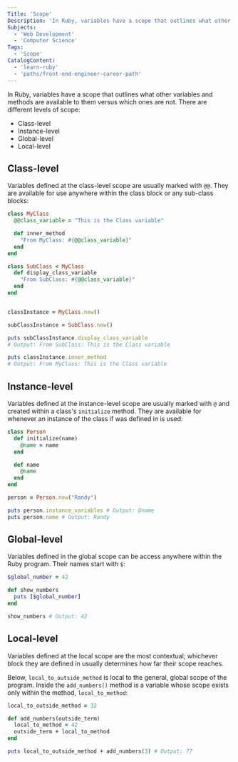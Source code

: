 ```yaml
---
Title: 'Scope'
Description: 'In Ruby, variables have a scope that outlines what other variables and methods are available to them versus which ones are not. There are different levels of scope: - Class-level - Instance-level - Global-level - Local-level Variables defined at the class-level scope are usually marked with @@. They are available for use anywhere within the class block or any sub-class blocks: rb'
Subjects:
  - 'Web Development'
  - 'Computer Science'
Tags:
  - 'Scope'
CatalogContent:
  - 'learn-ruby'
  - 'paths/front-end-engineer-career-path'
---
```


In Ruby, variables have a scope that outlines what other variables and methods are available to them versus which ones are not. There are different levels of scope:

- Class-level
- Instance-level
- Global-level
- Local-level

## Class-level

Variables defined at the class-level scope are usually marked with `@@`. They are available for use anywhere within the class block or any sub-class blocks:

```rb
class MyClass
  @@class_variable = "This is the Class variable"

  def inner_method
    "From MyClass: #{@@class_variable}"
  end
end

class SubClass < MyClass
  def display_class_variable
    "From SubClass: #{@@class_variable}"
  end
end


classInstance = MyClass.new()

subClassInstance = SubClass.new()

puts subClassInstance.display_class_variable
# Output: From SubClass: This is the Class variable

puts classInstance.inner_method
# Output: From MyClass: This is the Class variable
```

## Instance-level

Variables defined at the instance-level scope are usually marked with `@` and created within a class's `initialize` method. They are available for whenever an instance of the class if was defined in is used:

```rb
class Person
  def initialize(name)
    @name = name
  end

  def name
    @name
  end
end

person = Person.new("Randy")

puts person.instance_variables # Output: @name
puts person.name # Output: Randy
```

## Global-level

Variables defined in the global scope can be access anywhere within the Ruby program. Their names start with `$`:

```rb
$global_number = 42

def show_numbers
  puts [$global_number]
end

show_numbers # Output: 42
```

## Local-level

Variables defined at the local scope are the most contextual; whichever block they are defined in usually determines how far their scope reaches.

Below, `local_to_outside_method` is local to the general, global scope of the program. Inside the `add_numbers()` method is a variable whose scope exists only within the method, `local_to_method`:

```rb
local_to_outside_method = 32

def add_numbers(outside_term)
  local_to_method = 42
  outside_term + local_to_method
end

puts local_to_outside_method + add_numbers(3) # Output: 77
```
